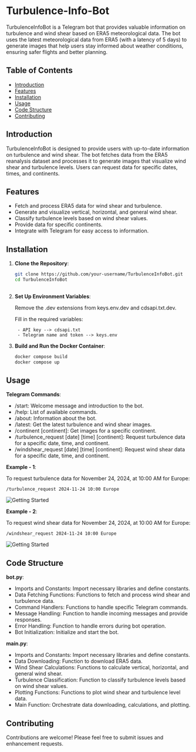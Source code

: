# Turbulence-Info-Bot

TurbulenceInfoBot is a Telegram bot that provides valuable information on turbulence and wind shear based on ERA5 meteorological data. The bot uses the latest meteorological data from ERA5 (with a latency of 5 days) to generate images that help users stay informed about weather conditions, ensuring safer flights and better planning.

## Table of Contents

- [Introduction](#introduction)
- [Features](#features)
- [Installation](#installation)
- [Usage](#usage)
- [Code Structure](#code-structure)
- [Contributing](#contributing)

## Introduction

TurbulenceInfoBot is designed to provide users with up-to-date information on turbulence and wind shear. The bot fetches data from the ERA5 reanalysis dataset and processes it to generate images that visualize wind shear and turbulence levels. Users can request data for specific dates, times, and continents.

## Features

- Fetch and process ERA5 data for wind shear and turbulence.
- Generate and visualize vertical, horizontal, and general wind shear.
- Classify turbulence levels based on wind shear values.
- Provide data for specific continents.
- Integrate with Telegram for easy access to information.

## Installation

1. **Clone the Repository**:

   ```sh
   git clone https://github.com/your-username/TurbulenceInfoBot.git
   cd TurbulenceInfoBot
    
2. **Set Up Environment Variables**:

    Remove the .dev extensions from keys.env.dev and cdsapi.txt.dev.
    
    Fill in the required variables:

        - API key --> cdsapi.txt
        - Telegram name and token --> keys.env

3. **Build and Run the Docker Container**:
    
    ```sh
    docker compose build
    docker compose up

## Usage

**Telegram Commands**:

- /start: Welcome message and introduction to the bot.
- /help: List of available commands.
- /about: Information about the bot.
- /latest: Get the latest turbulence and wind shear images.
- /continent [continent]: Get images for a specific continent.
- /turbulence_request [date] [time] [continent]: Request turbulence data for a specific date, time, and continent.
- /windshear_request [date] [time] [continent]: Request wind shear data for a specific date, time, and continent.

**Example - 1**:

To request turbulence data for November 24, 2024, at 10:00 AM for Europe:

    /turbulence_request 2024-11-24 10:00 Europe

![Getting Started](./images/turbulence_level.png)

**Example - 2**:

To request wind shear data for November 24, 2024, at 10:00 AM for Europe:

    /windshear_request 2024-11-24 10:00 Europe

![Getting Started](./images/general_wind_shear.png)


## Code Structure

**bot.py**:

- Imports and Constants: Import necessary libraries and define constants.
- Data Fetching Functions: Functions to fetch and process wind shear and turbulence data.
- Command Handlers: Functions to handle specific Telegram commands.
- Message Handling: Function to handle incoming messages and provide responses.
- Error Handling: Function to handle errors during bot operation.
- Bot Initialization: Initialize and start the bot.

**main.py**:

- Imports and Constants: Import necessary libraries and define constants.
- Data Downloading: Function to download ERA5 data.
- Wind Shear Calculations: Functions to calculate vertical, horizontal, and general wind shear.
- Turbulence Classification: Function to classify turbulence levels based on wind shear values.
- Plotting Functions: Functions to plot wind shear and turbulence level data.
- Main Function: Orchestrate data downloading, calculations, and plotting.

## Contributing

Contributions are welcome! Please feel free to submit issues and enhancement requests.

